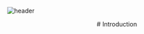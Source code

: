 ![header](https://capsule-render.vercel.app/api?type=rect&color=auto&height=300&section=header&text=Hello%20I'm%20Hyemin%20Park!&fontSize=70)
<!--
**hmp96/hmp96** is a ✨ _special_ ✨ repository because its `README.md` (this file) appears on your GitHub profile.

Here are some ideas to get you started:

- 🔭 I’m currently working on ...
- 🌱 I’m currently learning ...
- 👯 I’m looking to collaborate on ...
- 🤔 I’m looking for help with ...
- 💬 Ask me about ...
- 📫 How to reach me: ...
- 😄 Pronouns: ...
- ⚡ Fun fact: ...
-->

 <div align=center># Introduction</div>
